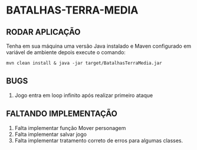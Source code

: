 # BATALHAS-TERRA-MEDIA

## RODAR APLICAÇÃO
Tenha em sua máquina uma versão Java instalado e Maven configurado em variável de ambiente
depois execute o comando:
````
mvn clean install & java -jar target/BatalhasTerraMedia.jar
````

## BUGS
1. Jogo entra em loop infinito após realizar primeiro ataque

## FALTANDO IMPLEMENTAÇÃO
1. Falta implementar função Mover personagem
2. Falta implementar salvar jogo
3. Falta implementar tratamento correto de erros para algumas classes.
